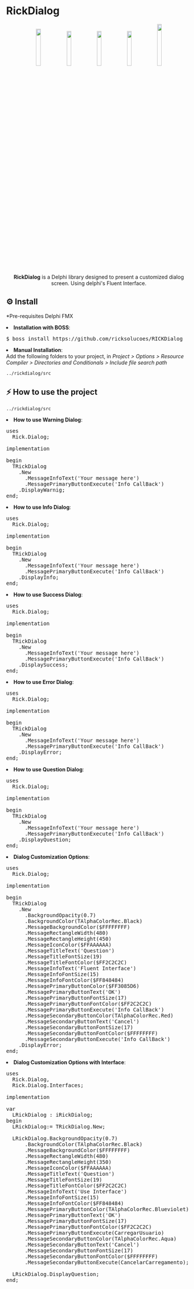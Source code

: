 # RickDialog
<p align="center">
<img src=https://user-images.githubusercontent.com/79030707/131565040-ac370118-7342-4d6c-9406-0f4fe4c57c15.png height= 16% width=16%>	
<img src=https://user-images.githubusercontent.com/79030707/131565122-098f064d-4585-46be-85e9-9de43fff45fe.png height= 15.5% width=15.5%>
<img src=https://user-images.githubusercontent.com/79030707/131565786-94ad673b-8957-4584-9e4c-6a5cff4895cb.png height= 15.5% width=15.5%>	
<img src=https://user-images.githubusercontent.com/79030707/131565884-29c5c4d8-7224-4cb8-8ce9-5276ea8cd97b.png height= 15.5% width=15.5%>
<img src=https://user-images.githubusercontent.com/79030707/131565991-6794bb2c-3b26-4c39-97ff-dac9726c6a8d.png height= 17% width=15.5%>	
	
</p>
<p align="center">
  <b>RickDialog</b> is a Delphi library designed to present a customized dialog screen. Using delphi's Fluent Interface.<br> 
</p>

<h2>⚙️ Install</h2>
<p>*Pre-requisites Delphi FMX</p>
<li><strong>Installation with BOSS</strong>: <br>
<pre>$ boss install https://github.com/ricksolucoes/RICKDialog</pre>

<li><strong>Manual Installation</strong>: <br>
Add the following folders to your project, in <em>Project &gt; Options &gt; Resource Compiler &gt; Directories and Conditionals &gt; Include file search path</em></li>
<pre><code>../rickdialog/src</code></pre>

<h2>⚡️ How to use the project</h2>
<pre><code>../rickdialog/src</code></pre>

<li><strong>How to use Warning Dialog</strong>: <br>

<pre><span class="pl-k">uses</span>
  Rick.Dialog;

<span class="pl-k">implementation</span>

begin
  TRickDialog
    .New
      .MessageInfoText('Your message here')
      .MessagePrimaryButtonExecute('Info CallBack')
    .DisplayWarnig;
end;</span></pre>

<li><strong>How to use Info Dialog</strong>: <br>

<pre><span class="pl-k">uses</span>
  Rick.Dialog;

<span class="pl-k">implementation</span>

begin
  TRickDialog
    .New
      .MessageInfoText('Your message here')
      .MessagePrimaryButtonExecute('Info CallBack')
    .DisplayInfo;
end;</span></pre>

<li><strong>How to use Success Dialog</strong>: <br>

<pre><span class="pl-k">uses</span>
  Rick.Dialog;

<span class="pl-k">implementation</span>

begin
  TRickDialog
    .New
      .MessageInfoText('Your message here')
      .MessagePrimaryButtonExecute('Info CallBack')
    .DisplaySuccess;
end;</span></pre>

<li><strong>How to use Error Dialog</strong>: <br>

<pre><span class="pl-k">uses</span>
  Rick.Dialog;

<span class="pl-k">implementation</span>

begin
  TRickDialog
    .New
      .MessageInfoText('Your message here')
      .MessagePrimaryButtonExecute('Info CallBack')
    .DisplayError;
end;</span></pre>

<li><strong>How to use Question Dialog</strong>: <br>

<pre><span class="pl-k">uses</span>
  Rick.Dialog;

<span class="pl-k">implementation</span>

begin
  TRickDialog
    .New
      .MessageInfoText('Your message here')
      .MessagePrimaryButtonExecute('Info CallBack')
    .DisplayQuestion;
end;</span></pre>

<li><strong>Dialog Customization Options</strong>: <br>

<pre><span class="pl-k">uses</span>
  Rick.Dialog;

<span class="pl-k">implementation</span>

begin
  TRickDialog
    .New
      .BackgroundOpacity(0.7)
      .BackgroundColor(TAlphaColorRec.Black)
      .MessageBackgroundColor($FFFFFFFF)
      .MessageRectangleWidth(480)
      .MessageRectangleHeight(450)
      .MessageIconColor($FFAAAAAA)
      .MessageTitleText('Question')
      .MessageTitleFontSize(19)
      .MessageTitleFontColor($FF2C2C2C)
      .MessageInfoText('Fluent Interface')
      .MessageInfoFontSize(15)
      .MessageInfoFontColor($FF848484)
      .MessagePrimaryButtonColor($FF3085D6)
      .MessagePrimaryButtonText('OK')
      .MessagePrimaryButtonFontSize(17)
      .MessagePrimaryButtonFontColor($FF2C2C2C)
      .MessagePrimaryButtonExecute('Info CallBack')
      .MessageSecondaryButtonColor(TAlphaColorRec.Red)
      .MessageSecondaryButtonText('Cancel')
      .MessageSecondaryButtonFontSize(17)
      .MessageSecondaryButtonFontColor($FFFFFFFF)
      .MessageSecondaryButtonExecute('Info CallBack')
    .DisplayError;
end;</span></pre>

<li><strong>Dialog Customization Options with Interface</strong>: <br>

<pre><span class="pl-k">uses</span>
  Rick.Dialog,
  Rick.Dialog.Interfaces;

<span class="pl-k">implementation</span>

var
  LRickDialog : iRickDialog;
begin
  LRickDialog:= TRickDialog.New;

  LRickDialog.BackgroundOpacity(0.7)
      .BackgroundColor(TAlphaColorRec.Black)
      .MessageBackgroundColor($FFFFFFFF)
      .MessageRectangleWidth(480)
      .MessageRectangleHeight(350)
      .MessageIconColor($FFAAAAAA)
      .MessageTitleText('Question')
      .MessageTitleFontSize(19)
      .MessageTitleFontColor($FF2C2C2C)
      .MessageInfoText('Use Interface')
      .MessageInfoFontSize(15)
      .MessageInfoFontColor($FF848484)
      .MessagePrimaryButtonColor(TAlphaColorRec.Blueviolet)
      .MessagePrimaryButtonText('OK')
      .MessagePrimaryButtonFontSize(17)
      .MessagePrimaryButtonFontColor($FF2C2C2C)
      .MessagePrimaryButtonExecute(CarregarUsuario)
      .MessageSecondaryButtonColor(TAlphaColorRec.Aqua)
      .MessageSecondaryButtonText('Cancel')
      .MessageSecondaryButtonFontSize(17)
      .MessageSecondaryButtonFontColor($FFFFFFFF)
      .MessageSecondaryButtonExecute(CancelarCarregamento);

  LRickDialog.DisplayQuestion;
end;
</span></pre>
	  
